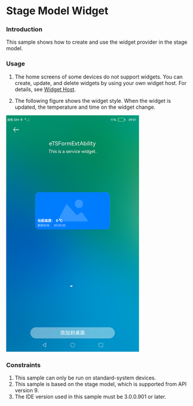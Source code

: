 # Stage Model Widget

### Introduction

This sample shows how to create and use the widget provider in the stage model.

### Usage

1. The home screens of some devices do not support widgets. You can create, update, and delete widgets by using your own widget host. For details, see [Widget Host](../FormLauncher/README.md).

2. The following figure shows the widget style. When the widget is updated, the temperature and time on the widget change.

![eTSFormExample](screenshots/eTSFormExample.png)

### Constraints

1. This sample can only be run on standard-system devices.
2. This sample is based on the stage model, which is supported from API version 9.
3. The IDE version used in this sample must be 3.0.0.901 or later.
